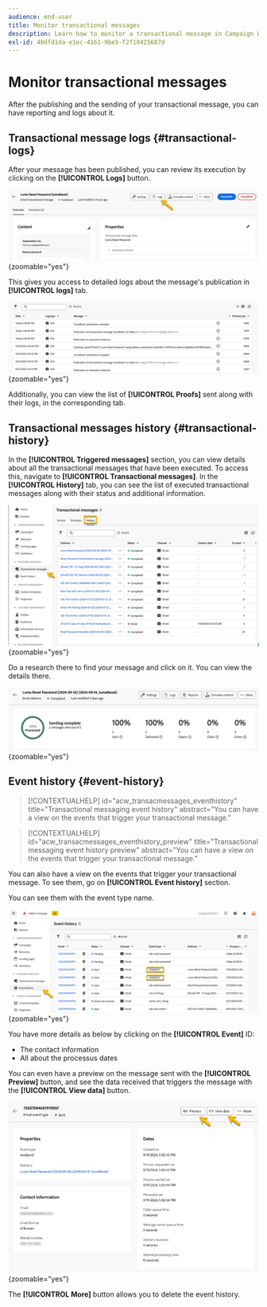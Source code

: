 ```yaml
---
audience: end-user
title: Monitor transactional messages
description: Learn how to monitor a transactional message in Campaign Web User Interface
exl-id: 40dfd1da-e1ec-4161-9be5-f2f10425687d
---
```

# Monitor transactional messages

After the publishing and the sending of your transactional message, you can have reporting and logs about it.

## Transactional message logs {#transactional-logs}

After your message has been published, you can review its execution by clicking on the **[!UICONTROL Logs]** button.

![](assets/transactional-logs.png){zoomable="yes"}

This gives you access to detailed logs about the message's publication in **[!UICONTROL logs]** tab. 

![](assets/transactional-logslist.png){zoomable="yes"}

Additionally, you can view the list of **[!UICONTROL Proofs]** sent along with their logs, in the corresponding tab.

## Transactional messages history {#transactional-history}

In the **[!UICONTROL Triggered messages]** section, you can view details about all the transactional messages that have been executed. To access this, navigate to **[!UICONTROL Transactional messages]**. In the **[!UICONTROL History]** tab, you can see the list of executed transactional messages along with their status and additional information.

![](assets/transactional-history.png){zoomable="yes"}

Do a research there to find your message and click on it.
You can view the details there.

![](assets/transactional-reporting.png){zoomable="yes"}

## Event history {#event-history}

>[!CONTEXTUALHELP]
>id="acw_transacmessages_eventhistory"
>title="Transactional messaging event history"
>abstract="You can have a view on the events that trigger your transactional message."

>[!CONTEXTUALHELP]
>id="acw_transacmessages_eventhistory_preview"
>title="Transactional messaging event history preview"
>abstract="You can have a view on the events that trigger your transactional message."

You can also have a view on the events that trigger your transactional message.
To see them, go on **[!UICONTROL Event history]** section.

You can see them with the event type name.

![](assets/event-history.png){zoomable="yes"}

You have more details as below by clicking on the **[!UICONTROL Event]** ID:

* The contact information
* All about the processus dates

You can even have a preview on the message sent with the **[!UICONTROL Preview]** button, and see the data received that triggers the message with the **[!UICONTROL View data]** button.

![](assets/event-details.png){zoomable="yes"}

The **[!UICONTROL More]** button allows you to delete the event history.
